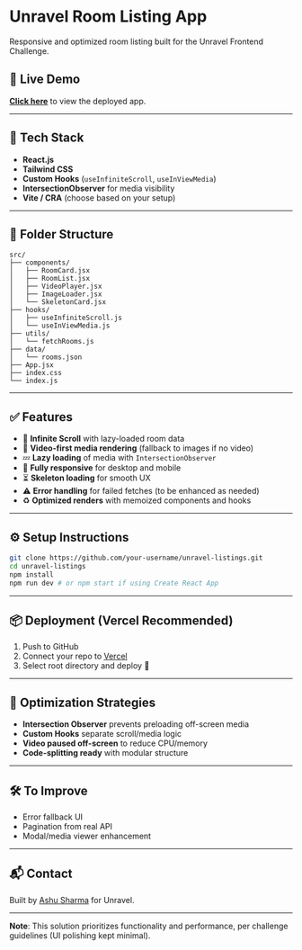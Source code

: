 # Unravel Room Listing App

Responsive and optimized room listing built for the Unravel Frontend Challenge.

## 🚀 Live Demo

[**Click here**](https://unravelhotels.netlify.app/) to view the deployed app.

---

## 🔧 Tech Stack

* **React.js**
* **Tailwind CSS**
* **Custom Hooks** (`useInfiniteScroll`, `useInViewMedia`)
* **IntersectionObserver** for media visibility
* **Vite / CRA** (choose based on your setup)

---

## 📁 Folder Structure

```
src/
├── components/
│   ├── RoomCard.jsx
│   ├── RoomList.jsx
│   ├── VideoPlayer.jsx
│   ├── ImageLoader.jsx
│   └── SkeletonCard.jsx
├── hooks/
│   ├── useInfiniteScroll.js
│   └── useInViewMedia.js
├── utils/
│   └── fetchRooms.js
├── data/
│   └── rooms.json
├── App.jsx
├── index.css
└── index.js
```

---

## ✅ Features

* 🔄 **Infinite Scroll** with lazy-loaded room data
* 🎥 **Video-first media rendering** (fallback to images if no video)
* 💤 **Lazy loading** of media with `IntersectionObserver`
* 📱 **Fully responsive** for desktop and mobile
* ⏳ **Skeleton loading** for smooth UX
* ⚠️ **Error handling** for failed fetches (to be enhanced as needed)
* ♻️ **Optimized renders** with memoized components and hooks

---

## ⚙️ Setup Instructions

```bash
git clone https://github.com/your-username/unravel-listings.git
cd unravel-listings
npm install
npm run dev # or npm start if using Create React App
```

---

## 📦 Deployment (Vercel Recommended)

1. Push to GitHub
2. Connect your repo to [Vercel](https://vercel.com/)
3. Select root directory and deploy 🎉

---

## 🧠 Optimization Strategies

* **Intersection Observer** prevents preloading off-screen media
* **Custom Hooks** separate scroll/media logic
* **Video paused off-screen** to reduce CPU/memory
* **Code-splitting ready** with modular structure

---

## 🛠️ To Improve

* Error fallback UI
* Pagination from real API
* Modal/media viewer enhancement

---

## 📬 Contact

Built by [Ashu Sharma](https://github.com/ashusharma890) for Unravel.

---

**Note**: This solution prioritizes functionality and performance, per challenge guidelines (UI polishing kept minimal).
